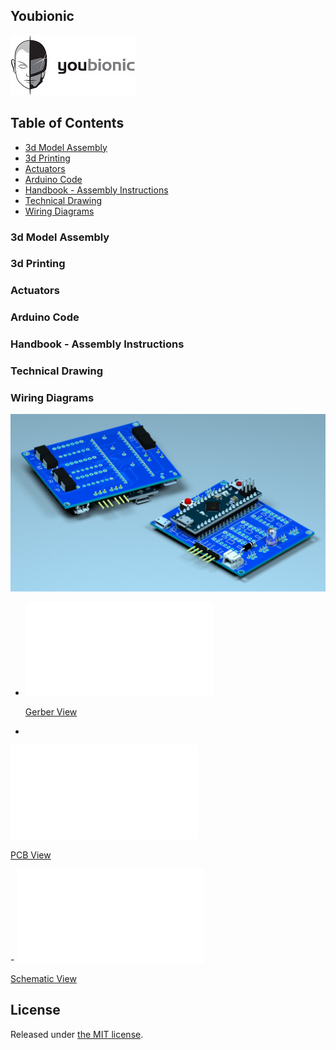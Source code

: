 ## Youbionic

![Youbionic!](assets/youbionic-logo/LogoYouBionicLandscape200X200.jpg  "Youbionic")

## Table of Contents

- [3d Model Assembly](#3d-model-assembly)
- [3d Printing](#3d-printing)
- [Actuators](#actuators)
- [Arduino Code](#arduino-code)
- [Handbook - Assembly Instructions](#handbook-assembly-instructions)
- [Technical Drawing](#technical-drawing)
- [Wiring Diagrams](#wiring-diagrams)

### 3d Model Assembly
### 3d Printing
### Actuators
### Arduino Code
### Handbook - Assembly Instructions
### Technical Drawing

### Wiring Diagrams
![Wiring Daigram!](assets/wiring-diagrams/3D1.jpg  "3D")

- <object data="assets/wiring-diagrams/gerber-view.pdf" type="application/pdf" width="700px" height="700px">
    <embed src="assets/wiring-diagrams/gerber-view.pdf">
        <p><a href="assets/wiring-diagrams/gerber-view.pdf">Gerber View</a></p>
    </embed>
- </object>
<object data="assets/wiring-diagrams/pcb-view.pdf" type="application/pdf" width="700px" height="700px">
    <embed src="assets/wiring-diagrams/pcb-view.pdf">
        <p><a href="assets/wiring-diagrams/pcb-view.pdf">PCB View</a></p>
    </embed>
</object> 
- <object data="assets/wiring-diagrams/schematic-v2.pdf" type="application/pdf" width="700px" height="700px">
    <embed src="assets/wiring-diagrams/schematic-v2.pdf">
        <p><a href="assets/wiring-diagrams/schematic-v2.pdf">Schematic View</a></p>
    </embed>
</object>

## License

Released under [the MIT license](LICENSE).
